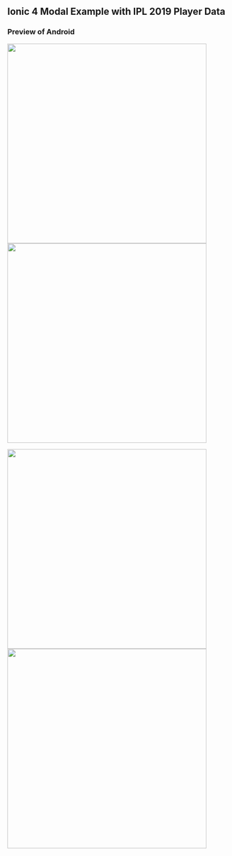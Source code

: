 ## Ionic 4 Modal Example with IPL 2019 Player Data



### Preview of Android

<p>
<img src="https://github.com/bharathirajatut/ionic4/blob/master/modal-example-with-ipl-data/modal1.png" height="450px">
<img src="https://github.com/bharathirajatut/ionic4/blob/master/modal-example-with-ipl-data/modal2.png" height="450px">
</p>
<p>
<img src="https://github.com/bharathirajatut/ionic4/blob/master/modal-example-with-ipl-data/modal3.png" height="450px">
<img src="https://github.com/bharathirajatut/ionic4/blob/master/modal-example-with-ipl-data/modal4.png" height="450px">
</p>
